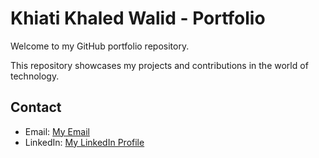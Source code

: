 # Khiati Khaled Walid - Portfolio

Welcome to my GitHub portfolio repository.

This repository showcases my projects and contributions in the world of technology.

## Contact

- Email: [My Email](career.walidkhiati@gmail.com)
- LinkedIn: [My LinkedIn Profile](https://www.linkedin.com/in/khiati-walid/)
